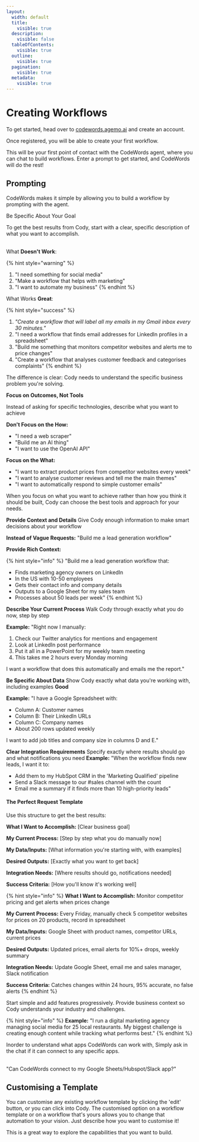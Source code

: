 ```yaml
---
layout:
  width: default
  title:
    visible: true
  description:
    visible: false
  tableOfContents:
    visible: true
  outline:
    visible: true
  pagination:
    visible: true
  metadata:
    visible: true
---
```


# Creating Workflows

To get started, head over to [codewords.agemo.ai](http://codewords.agemo.ai/) and create an account.

Once registered, you will be able to create your first workflow.

This will be your first point of contact with the CodeWords agent, where you can chat to build workflows. Enter a prompt to get started, and CodeWords will do the rest!

## Prompting

CodeWords makes it simple by allowing you to build a workflow by prompting with the agent.

Be Specific About Your Goal

To get the best results from Cody, start with a clear, specific description of what you want to accomplish.

\
What **Doesn't Work**:

{% hint style="warning" %}
1. "I need something for social media"
2. "Make a workflow that helps with marketing"
3. "I want to automate my business"
{% endhint %}

What Works **Great**:

{% hint style="success" %}
1. _"Create a workflow that will label all my emails in my Gmail inbox every 30 minutes."_
2. "I need a workflow that finds email addresses for LinkedIn profiles in a spreadsheet"
3. "Build me something that monitors competitor websites and alerts me to price changes"
4. "Create a workflow that analyses customer feedback and categorises complaints"
{% endhint %}

The difference is clear: Cody needs to understand the specific business problem you're solving.

**Focus on Outcomes, Not Tools**&#x20;

Instead of asking for specific technologies, describe what you want to achieve&#x20;

**Don't Focus on the How:**

* "I need a web scraper"
* "Build me an AI thing"
* "I want to use the OpenAI API"

**Focus on the What:**

* "I want to extract product prices from competitor websites every week"
* "I want to analyse customer reviews and tell me the main themes"
* "I want to automatically respond to simple customer emails"

When you focus on what you want to achieve rather than how you think it should be built, Cody can choose the best tools and approach for your needs.

**Provide Context and Details** Give Cody enough information to make smart decisions about your workflow&#x20;

**Instead of Vague Requests:** "Build me a lead generation workflow"&#x20;

**Provide Rich Context:**&#x20;

{% hint style="info" %}
"Build me a lead generation workflow that:

* Finds marketing agency owners on LinkedIn
* In the US with 10-50 employees
* Gets their contact info and company details
* Outputs to a Google Sheet for my sales team
* Processes about 50 leads per week"
{% endhint %}

**Describe Your Current Process** Walk Cody through exactly what you do now, step by step&#x20;

**Example:** "Right now I manually:

1. Check our Twitter analytics for mentions and engagement
2. Look at LinkedIn post performance
3. Put it all in a PowerPoint for my weekly team meeting
4. This takes me 2 hours every Monday morning

I want a workflow that does this automatically and emails me the report."

**Be Specific About Data** Show Cody exactly what data you're working with, including examples **Good**&#x20;

**Example:** "I have a Google Spreadsheet with:

* Column A: Customer names
* Column B: Their LinkedIn URLs
* Column C: Company names
* About 200 rows updated weekly

I want to add job titles and company size in columns D and E."

**Clear Integration Requirements** Specify exactly where results should go and what notifications you need **Example:** "When the workflow finds new leads, I want it to:

* Add them to my HubSpot CRM in the 'Marketing Qualified' pipeline
* Send a Slack message to our #sales channel with the count
* Email me a summary if it finds more than 10 high-priority leads"

#### **The Perfect Request Template**

Use this structure to get the best results:

**What I Want to Accomplish:** \[Clear business goal]

**My Current Process:** \[Step by step what you do manually now]

**My Data/Inputs:** \[What information you're starting with, with examples]

**Desired Outputs:** \[Exactly what you want to get back]

**Integration Needs:** \[Where results should go, notifications needed]

**Success Criteria:** \[How you'll know it's working well]

{% hint style="info" %}
**What I Want to Accomplish:** Monitor competitor pricing and get alerts when prices change

**My Current Process:** Every Friday, manually check 5 competitor websites for prices on 20 products, record in spreadsheet

**My Data/Inputs:** Google Sheet with product names, competitor URLs, current prices

**Desired Outputs:** Updated prices, email alerts for 10%+ drops, weekly summary

**Integration Needs:** Update Google Sheet, email me and sales manager, Slack notification

**Success Criteria:** Catches changes within 24 hours, 95% accurate, no false alerts
{% endhint %}

Start simple and add features progressively. Provide business context so Cody understands your industry and challenges.

{% hint style="info" %}
**Example:** "I run a digital marketing agency managing social media for 25 local restaurants. My biggest challenge is creating enough content while tracking what performs best."
{% endhint %}

Inorder to understand what apps CodeWords can work with, Simply ask in the chat if it can connect to any specific apps.

\
"Can CodeWords connect to my Google Sheets/Hubspot/Slack app?"

## Customising a Template

You can customise any existing workflow template by clicking the 'edit' button, or you can click into Cody. The customised option on a workflow template or on a workflow that's yours allows you to change that automation to your vision. Just describe how you want to customise it!

This is a great way to explore the capabilities that you want to build.
